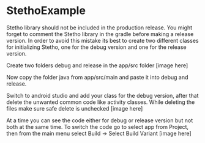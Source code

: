 # StethoExample

Stetho library should not be included in the production release. You might forget to comment the
Stetho library in the gradle before making a release version. In order to avoid this mistake its
best to create two different classes for initializing Stetho, one for the debug version and one
for the release version.

Create two folders debug and release in the app/src folder
[image here]

Now copy the folder java from app/src/main and paste it into debug and release.

Switch to android studio and add your class for the debug version, after that delete the unwanted
common code like activity classes. While deleting the files make sure safe delete is unchecked
[image here]

At a time you can see the code either for debug or release version but not both at the same time.
To switch the code go to select app from Project, then from the main menu select
Build -> Select Build Variant
[image here]

